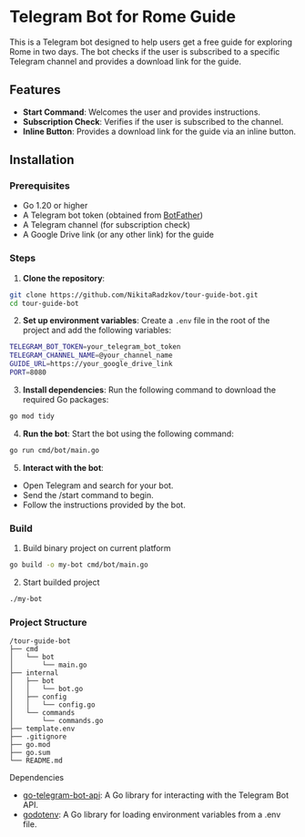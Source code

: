 # Telegram Bot for Rome Guide

This is a Telegram bot designed to help users get a free guide for exploring Rome in two days. The bot checks if the user is subscribed to a specific Telegram channel and provides a download link for the guide.

## Features

- **Start Command**: Welcomes the user and provides instructions.
- **Subscription Check**: Verifies if the user is subscribed to the channel.
- **Inline Button**: Provides a download link for the guide via an inline button.

## Installation

### Prerequisites

- Go 1.20 or higher
- A Telegram bot token (obtained from [BotFather](https://core.telegram.org/bots#botfather))
- A Telegram channel (for subscription check)
- A Google Drive link (or any other link) for the guide

### Steps

1. **Clone the repository**:
```bash
git clone https://github.com/NikitaRadzkov/tour-guide-bot.git
cd tour-guide-bot
```

2. **Set up environment variables**:
Create a `.env` file in the root of the project and add the following variables:

```bash
TELEGRAM_BOT_TOKEN=your_telegram_bot_token
TELEGRAM_CHANNEL_NAME=@your_channel_name
GUIDE_URL=https://your_google_drive_link
PORT=8080
```

3. **Install dependencies**:
Run the following command to download the required Go packages:
```bash
go mod tidy
```

4. **Run the bot**:
Start the bot using the following command:

```bash
go run cmd/bot/main.go
```


5. **Interact with the bot**:
- Open Telegram and search for your bot.
- Send the /start command to begin.
- Follow the instructions provided by the bot.

### Build
1. Build binary project on current platform
```bash
go build -o my-bot cmd/bot/main.go
```

2. Start builded project

```bash
./my-bot
```

### Project Structure
```
/tour-guide-bot
├── cmd
│   └── bot
│       └── main.go
├── internal
│   ├── bot
│   │   └── bot.go
│   ├── config
│   │   └── config.go
│   └── commands
│       └── commands.go
├── template.env
├── .gitignore
├── go.mod
├── go.sum
└── README.md
```

Dependencies
- [go-telegram-bot-api](https://pkg.go.dev/github.com/go-telegram-bot-api/telegram-bot-api/v5): A Go library for interacting with the Telegram Bot API.
- [godotenv](https://pkg.go.dev/github.com/joho/godotenv): A Go library for loading environment variables from a .env file.